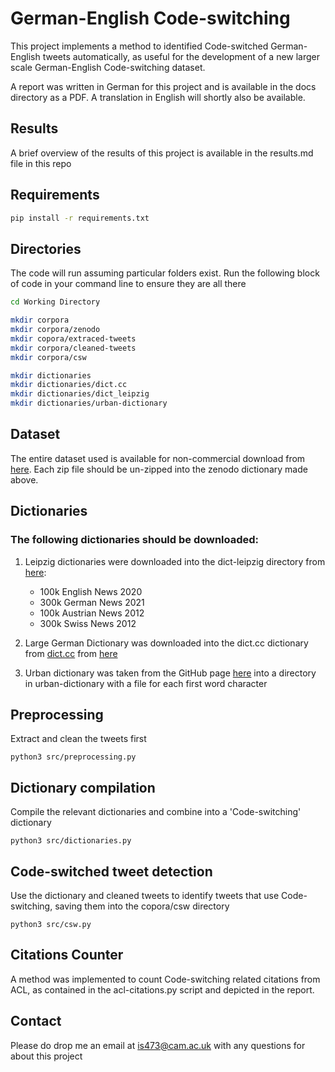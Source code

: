 # German-English Code-switching

This project implements a method to identified Code-switched German-English tweets automatically, as useful for the development of a new larger scale German-English Code-switching dataset. 

A report was written in German for this project and is available in the docs directory as a PDF. A translation in English will shortly also be available.

## Results

A brief overview of the results of this project is available in the results.md file in this repo

## Requirements

```bash
pip install -r requirements.txt
```

## Directories

The code will run assuming particular folders exist. Run the following block of code in your command line to ensure they are all there

```bash
cd Working Directory

mkdir corpora
mkdir corpora/zenodo
mkdir copora/extraced-tweets
mkdir corpora/cleaned-tweets
mkdir corpora/csw

mkdir dictionaries
mkdir dictionaries/dict.cc
mkdir dictionaries/dict_leipzig
mkdir dictionaries/urban-dictionary
```

## Dataset

The entire dataset used is available for non-commercial download from [here](https://zenodo.org/record/6624514). Each zip file should be un-zipped into the zenodo dictionary made above.

## Dictionaries

### The following dictionaries should be downloaded:

1. Leipzig dictionaries were downloaded into the dict-leipzig directory from [here](https://wortschatz.uni-leipzig.de/en/download):

   - 100k English News 2020
   - 300k German News 2021
   - 100k Austrian News 2012
   - 300k Swiss News 2012

2. Large German Dictionary was downloaded into the dict.cc dictionary from [dict.cc](dict.cc) from [here](https://www1.dict.cc/translation_file_request.php?l=e)

3. Urban dictionary was taken from the GitHub page [here]() into a directory in urban-dictionary with a file for each first word character

## Preprocessing
Extract and clean the tweets first

```angular2html
python3 src/preprocessing.py
```

## Dictionary compilation
Compile the relevant dictionaries and combine into a 'Code-switching' dictionary

```angular2html
python3 src/dictionaries.py
```

## Code-switched tweet detection
Use the dictionary and cleaned tweets to identify tweets that use Code-switching, saving them into the copora/csw directory

```angular2html
python3 src/csw.py
```

## Citations Counter

A method was implemented to count Code-switching related citations from ACL, as contained in the acl-citations.py script and depicted in the report.

## Contact

Please do drop me an email at is473@cam.ac.uk with any questions for about this project
